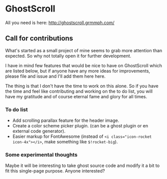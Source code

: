 # GhostScroll
All you need is here:
http://ghostscroll.grmmph.com/

## Call for contributions 
What's started as a small project of mine seems to grab more attention than expected. So why not totally open it for further development.

I have in mind few features that would be nice to have on GhostScroll which are listed below, but if anyone have any more ideas for improvements, please file and issue and I'll add them here here.

The thing is that I don't have the time to work on this alone. So if you have the time and feel like contributing and working on the to do list, you will have my gratitude and of course eternal fame and glory for all times.

### To do list
* Add scrolling parallax feature for the header image.
* Create a color scheme picker plugin. (can be a ghost plugin or en external code generator).
* Easier markup for FontAwesome (instead of `<i class="icon-rocket icon-4x"></i>`, make something like `$!rocket-big`).

### Some experimental thoughts
Maybe it will be interesting to take ghost source code and modify it a bit to fit this single-page purpose. Anyone interested?

